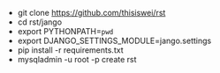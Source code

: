 * git clone https://github.com/thisiswei/rst
* cd rst/jango
* export PYTHONPATH=`pwd`
* export DJANGO_SETTINGS_MODULE=jango.settings
* pip install -r requirements.txt
* mysqladmin -u root -p create rst
